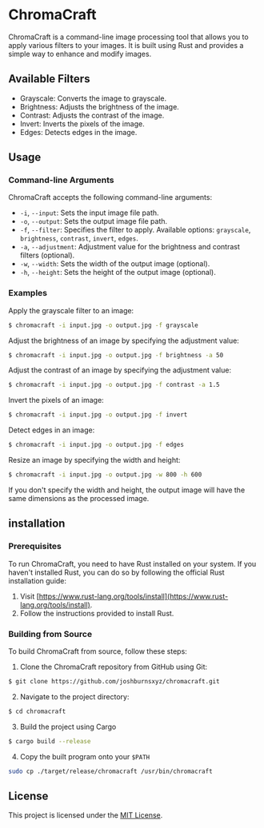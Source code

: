 # ChromaCraft

ChromaCraft is a command-line image processing tool that allows you to apply various filters to your images. It is built using Rust and provides a simple way to enhance and modify images.

## Available Filters

- Grayscale: Converts the image to grayscale.
- Brightness: Adjusts the brightness of the image.
- Contrast: Adjusts the contrast of the image.
- Invert: Inverts the pixels of the image.
- Edges: Detects edges in the image.

## Usage

### Command-line Arguments

ChromaCraft accepts the following command-line arguments:

- `-i`, `--input`: Sets the input image file path.
- `-o`, `--output`: Sets the output image file path.
- `-f`, `--filter`: Specifies the filter to apply. Available options: `grayscale`, `brightness`, `contrast`, `invert`, `edges`.
- `-a`, `--adjustment`: Adjustment value for the brightness and contrast filters (optional).
- `-w`, `--width`: Sets the width of the output image (optional).
- `-h`, `--height`: Sets the height of the output image (optional).

### Examples

Apply the grayscale filter to an image:

```bash
$ chromacraft -i input.jpg -o output.jpg -f grayscale
```

Adjust the brightness of an image by specifying the adjustment value:

```bash
$ chromacraft -i input.jpg -o output.jpg -f brightness -a 50
```

Adjust the contrast of an image by specifying the adjustment value:

```bash
$ chromacraft -i input.jpg -o output.jpg -f contrast -a 1.5
```

Invert the pixels of an image:

```bash
$ chromacraft -i input.jpg -o output.jpg -f invert
```

Detect edges in an image:

```bash
$ chromacraft -i input.jpg -o output.jpg -f edges
```

Resize an image by specifying the width and height:

```bash
$ chromacraft -i input.jpg -o output.jpg -w 800 -h 600
```

If you don't specify the width and height, the output image will have the same dimensions as the processed image.

## installation

### Prerequisites

To run ChromaCraft, you need to have Rust installed on your system. If you haven't installed Rust, you can do so by following the official Rust installation guide:

1. Visit [https://www.rust-lang.org/tools/install](https://www.rust-lang.org/tools/install).
2. Follow the instructions provided to install Rust.

### Building from Source

To build ChromaCraft from source, follow these steps:

1. Clone the ChromaCraft repository from GitHub using Git:

```bash
$ git clone https://github.com/joshburnsxyz/chromacraft.git
```

2. Navigate to the project directory:
```bash
$ cd chromacraft
```

3. Build the project using Cargo

 ``` bash
 $ cargo build --release
 ```

4. Copy the built program onto your `$PATH`

``` bash
sudo cp ./target/release/chromacraft /usr/bin/chromacraft
```

 

## License

This project is licensed under the [MIT License](LICENSE).
